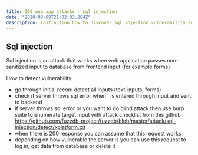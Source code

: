 ```yaml
---
title: 100 web app attacks - sql injection
date: "2020-08-09T21:02:03.284Z"
description: Instruction how to discover sql injection vulnerability and execute it
---
```


## Sql injection

Sql injection is an attack that works when web application passes non-sanitized input to database from frontend input 
(for example forms)

How to detect vulnerability: 
- go through initial recon: detect all inputs (text-inputs, forms)
- check if server throws sql error when ' is entered through input and sent to backend
- if server throws sql error or you want to do blind attack then use burp suite to enumerate target input with
attack checklist from this github
https://github.com/fuzzdb-project/fuzzdb/blob/master/attack/sql-injection/detect/xplatform.txt
- when there is 200 response you can assume that this request works	
- depending on how vulnerable the server is you can use this request to log in, get data from database or delete it
